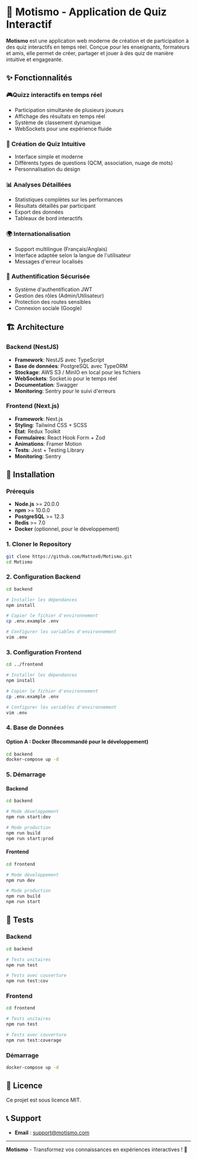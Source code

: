 # 🎯 Motismo - Application de Quiz Interactif

**Motismo** est une application web moderne de création et de participation à des quiz interactifs en temps réel. Conçue pour les enseignants, formateurs et amis, elle permet de créer, partager et jouer à des quiz de manière intuitive et engageante.

## ✨ Fonctionnalités

### 🎮Quizz interactifs en temps réel
- Participation simultanée de plusieurs joueurs
- Affichage des résultats en temps réel
- Système de classement dynamique
- WebSockets pour une expérience fluide

### 📝 Création de Quiz Intuitive
- Interface simple et moderne
- Différents types de questions (QCM, association, nuage de mots)
- Personnalisation du design

### 📊 Analyses Détaillées
- Statistiques complètes sur les performances
- Résultats détaillés par participant
- Export des données
- Tableaux de bord interactifs

### 🌍 Internationalisation
- Support multilingue (Français/Anglais)
- Interface adaptée selon la langue de l'utilisateur
- Messages d'erreur localisés

### 🔐 Authentification Sécurisée
- Système d'authentification JWT
- Gestion des rôles (Admin/Utilisateur)
- Protection des routes sensibles
- Connexion sociale (Google)

## 🏗️ Architecture

### Backend (NestJS)
- **Framework**: NestJS avec TypeScript
- **Base de données**: PostgreSQL avec TypeORM
- **Stockage**: AWS S3 / MinIO en local pour les fichiers
- **WebSockets**: Socket.io pour le temps réel
- **Documentation**: Swagger
- **Monitoring**: Sentry pour le suivi d'erreurs

### Frontend (Next.js)
- **Framework**: Next.js
- **Styling**: Tailwind CSS + SCSS
- **État**: Redux Toolkit
- **Formulaires**: React Hook Form + Zod
- **Animations**: Framer Motion
- **Tests**: Jest + Testing Library
- **Monitoring**: Sentry

## 🚀 Installation

### Prérequis
- **Node.js** >= 20.0.0
- **npm** >= 10.0.0
- **PostgreSQL** >= 12.3
- **Redis** >= 7.0
- **Docker** (optionnel, pour le développement)

### 1. Cloner le Repository
```bash
git clone https://github.com/Mattox0/Motismo.git
cd Motismo
```

### 2. Configuration Backend

```bash
cd backend

# Installer les dépendances
npm install

# Copier le fichier d'environnement
cp .env.example .env

# Configurer les variables d'environnement
vim .env
```

### 3. Configuration Frontend

```bash
cd ../frontend

# Installer les dépendances
npm install

# Copier le fichier d'environnement
cp .env.example .env

# Configurer les variables d'environnement
vim .env
```

### 4. Base de Données

#### Option A : Docker (Recommandé pour le développement)
```bash
cd backend
docker-compose up -d
```

### 5. Démarrage

#### Backend
```bash
cd backend

# Mode développement
npm run start:dev

# Mode production
npm run build
npm run start:prod
```

#### Frontend
```bash
cd frontend

# Mode développement
npm run dev

# Mode production
npm run build
npm run start
```

## 🧪 Tests

### Backend
```bash
cd backend

# Tests unitaires
npm run test

# Tests avec couverture
npm run test:cov
```

### Frontend
```bash
cd frontend

# Tests unitaires
npm run test

# Tests avec couverture
npm run test:coverage
```

### Démarrage
```bash
docker-compose up -d
```

## 📄 Licence

Ce projet est sous licence MIT.

## 📞 Support

- **Email** : support@motismo.com

---

**Motismo** - Transformez vos connaissances en expériences interactives ! 🎯
